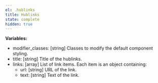 ```yaml
---
el: .hublinks
title: Hublinks
state: complete
hidden: true
---
```


__Variables:__
* modifier_classes: [string] Classes to modify the default component styling.
* title: [string] Title of the hublinks.
* links: [array] List of link items. Each item is an object containing:
  * url: [string] URL of the link.
  * text: [string] Text of the link.
